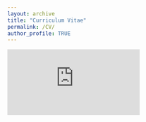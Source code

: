```yaml
---
layout: archive
title: "Curriculum Vitae"
permalink: /CV/
author_profile: TRUE
---
```


<embed src="https://anyakatsevich.github.io/files/CV_Anya_Katsevich.pdf" type="application/pdf" />
